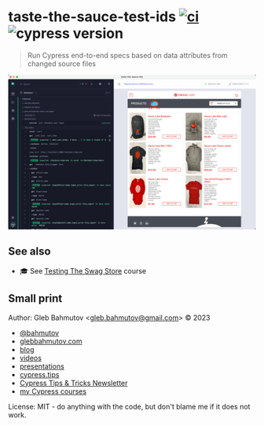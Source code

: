 # taste-the-sauce-test-ids [![ci](https://github.com/bahmutov/taste-the-sauce-test-ids/actions/workflows/ci.yml/badge.svg?branch=main)](https://github.com/bahmutov/taste-the-sauce-test-ids/actions/workflows/ci.yml) ![cypress version](https://img.shields.io/badge/cypress-13.2.0-brightgreen)

> Run Cypress end-to-end specs based on data attributes from changed source files

![Store test](./images/store-test.png)

## See also

- 🎓 See [Testing The Swag Store](https://cypress.tips/courses/swag-store) course

## Small print

Author: Gleb Bahmutov &lt;gleb.bahmutov@gmail.com&gt; &copy; 2023

- [@bahmutov](https://twitter.com/bahmutov)
- [glebbahmutov.com](https://glebbahmutov.com)
- [blog](https://glebbahmutov.com/blog)
- [videos](https://www.youtube.com/glebbahmutov)
- [presentations](https://slides.com/bahmutov)
- [cypress.tips](https://cypress.tips)
- [Cypress Tips & Tricks Newsletter](https://cypresstips.substack.com/)
- [my Cypress courses](https://cypress.tips/courses)

License: MIT - do anything with the code, but don't blame me if it does not work.
